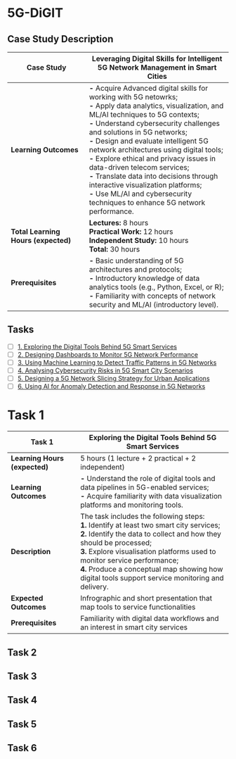 # 5G-DiGIT

## Case Study Description

| Case Study | Leveraging Digital Skills for Intelligent 5G Network Management in Smart Cities |
|-|-|
|**Learning Outcomes**| **-** Acquire Advanced digital skills for working with 5G netowrks;<br> **-** Apply data analytics, visualization, and ML/AI techniques to 5G contexts;<br> **-** Understand cybersecurity challenges and solutions in 5G networks;<br> **-** Design and evaluate intelligent 5G network architectures using digital tools;<br> **-** Explore ethical and privacy issues in data-driven telecom services;<br> **-** Translate data into decisions through interactive visualization platforms;<br> **-** Use ML/AI and cybersecurity techniques to enhance 5G network performance.|
|**Total Learning Hours (expected)**| **Lectures:** 8 hours<br> **Practical Work:** 12 hours<br> **Independent Study:** 10 hours<br> **Total:** 30 hours|
|**Prerequisites**|**-** Basic understanding of 5G architectures and protocols;<br> **-** Introductory knowledge of data analytics tools (e.g., Python, Excel, or R);<br> **-** Familiarity with concepts of network security and ML/AI (introductory level).|

## Tasks

- [ ] [1. Exploring the Digital Tools Behind 5G Smart Services](#task-1)
- [ ] [2. Designing Dashboards to Monitor 5G Network Performance](#task-2)
- [ ] [3. Using Machine Learning to Detect Traffic Patterns in 5G Networks](#task-3)
- [ ] [4. Analysing Cybersecurity Risks in 5G Smart City Scenarios](#task-4)
- [ ] [5. Designing a 5G Network Slicing Strategy for Urban Applications](#task-5)
- [ ] [6. Using AI for Anomaly Detection and Response in 5G Networks](#task-6)

# Task 1 

| Task 1 | Exploring the Digital Tools Behind 5G Smart Services |
|-|-|
|**Learning Hours (expected)**| 5 hours (1 lecture + 2 practical + 2 independent)|
|**Learning Outcomes**| **-** Understand the role of digital tools and data pipelines in 5G-enabled services;<br> **-** Acquire familiarity with data visualization platforms and monitoring tools.|
|**Description**| The task includes the following steps:<br>**1.** Identify at least two smart city services;<br>**2.** Identify the data to collect and how they should be processed;<br>**3.** Explore visualisation platforms used to monitor service performance;<br>**4.** Produce a conceptual map showing how digital tools support service monitoring and delivery.|
|**Expected Outcomes**| Infrographic and short presentation that map tools to service functionalities|
|**Prerequisites**| Familiarity with digital data workflows and an interest in smart city services|

## Task 2 
## Task 3 
## Task 4 
## Task 5 
## Task 6 
